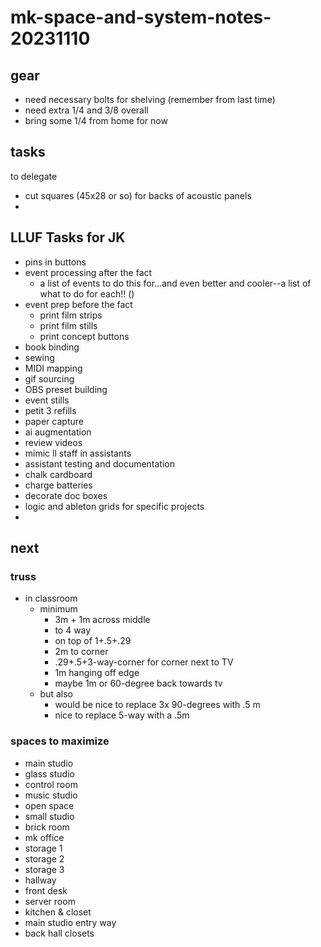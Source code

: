 # mk-space-and-system-notes-20231110

## gear
- need necessary bolts for shelving (remember from last time)
- need extra 1/4 and 3/8 overall
- bring some 1/4 from home for now

## tasks

to delegate
- cut squares (45x28 or so) for backs of acoustic panels
- 

## LLUF Tasks for JK
- pins in buttons
- event processing after the fact
    - a list of events to do this for...and even better and cooler--a list of what to do for each!! ()
- event prep before the fact
    - print film strips
    - print film stills
    - print concept buttons
- book binding
- sewing
- MIDI mapping
- gif sourcing
- OBS preset building
- event stills
- petit 3 refills
- paper capture
- ai augmentation
- review videos
- mimic ll staff in assistants
- assistant testing and documentation
- chalk cardboard
- charge batteries
- decorate doc boxes
- logic and ableton grids for specific projects
- 


## next

### truss

- in classroom
    - minimum
        - 3m + 1m across middle
        - to 4 way 
        - on top of 1+.5+.29
        - 2m to corner
        - .29+.5+3-way-corner for corner next to TV
        - 1m hanging off edge
        - maybe 1m or 60-degree back towards tv
    - but also
        - would be nice to replace 3x 90-degrees with .5 m
        - nice to replace 5-way with a .5m


### spaces to maximize

- main studio
- glass studio
- control room
- music studio
- open space
- small studio
- brick room
- mk office
- storage 1
- storage 2
- storage 3
- hallway
- front desk
- server room
- kitchen & closet
- main studio entry way
- back hall closets


